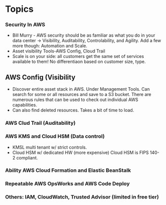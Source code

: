 # Topics

### Security In AWS
- Bill Murry - AWS security should be as familiar as what you do in your data center -> Visibility, Auditability, Controlability, and Agility. Add a few more though: Automation and Scale.
- Asset visibility Tools-AWS Config, Cloud Trail
- Scale is on your side: all customers get the same set of services available to them!  No differentiaon based on customer size, type.

## AWS Config (Visibility
- Discover entire asset stack in AWS. Under Management Tools. Can search for some or all resources and save to a S3 bucket.   There are numerous rules that can be used to check out individual AWS capabilities. 
- Can also find deleted resources. Takes a bit of time to load.
### AWS Clud Trail (Auditability)
### AWS KMS and Cloud HSM (Data control)
- KMSL multi tenant w/ strict controls. 
- Cloud HSM w/ dedicated HW (more expensive) Cloud HSM is FIPS 140-2 compliant. 
### Ability AWS Cloud Formation and Elastic BeanStalk
### Repeatable AWS OpsWorks and AWS Code Deploy
### Others: IAM, CloudWatch, Trusted Advisor (limited in free tier)


